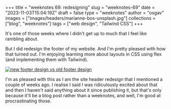 
+++
title = "weeknotes 69: redesigning"
slug = "weeknotes-69"
date = "2023-11-03T15:04:19Z"
draft = false
type = "weeknotes"
author = "osgav"
images = ["images/headers/marianne-bos-unsplash.jpg"]
collections = ["blog", "weeknotes"]
tags = ["web design", "Tailwind CSS"]
+++

It's one of those weeks where I didn't get  up to much that I feel like rambling about.

But I did redesign the footer of my website. And I'm pretty pleased with how that turned out. I'm enjoying learning more about layouts in CSS using flex (and implementing them with Tailwind). 

[![new footer design vs old footer design](/images/posts/weeknotes/weeknotes-69-footer-redesign.png "new footer design vs old footer design")](/images/posts/weeknotes/weeknotes-69-footer-redesign.png)

I'm as pleased with this as I am the site header redesign that I mentioned a couple of weeks ago. I realise I said I was ridiculously excited about that and then I haven't said anything about it since publishing it, but that's only because it'll be a blog post rather than a weeknotes, and well, I'm good at procrastinating those. 

<!--more-->
